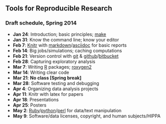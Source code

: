 <link href="http://kevinburke.bitbucket.org/markdowncss/markdown.css" rel="stylesheet"></link>
<link href="markdown_modified.css" rel="stylesheet"></link>

## Tools for Reproducible Research

### Draft schedule, Spring 2014

- **Jan 24**: Introduction; basic principles; [make](http://www.gnu.org/software/make/)
- **Jan 31**: Know the command line; know your editor
- **Feb 7**:  [Knitr](http://yihui.name/knitr/) with [markdown](http://daringfireball.net/projects/markdown/)/[asciidoc](http://www.methods.co.nz/asciidoc/) for basic reports
- **Feb 14**: Big jobs/simulations; caching computations
- **Feb 21**: Version control with [git](http://git-scm.com/) & [github](https://github.com/)/[bitbucket](https://bitbucket.org/)
- **Feb 28**: Capturing exploratory analysis
- **Mar 7**:  Writing [R](http://www.r-project.org) packages; [roxygen2](https://github.com/yihui/roxygen2)
- **Mar 14**: Writing clear code
- **Mar 21**: **No class [Spring break]**
- **Mar 28**: Software testing and debugging
- **Apr 4**:  Organizing data analysis projects
- **Apr 11**: Knitr with latex for papers
- **Apr 18**: Presentations
- **Apr 25**: Posters
- **May 2**:  [Ruby](https://www.ruby-lang.org/en/)/[python](http://www.python.org/)/[perl](http://www.perl.org/) for data/text manipulation
- **May 9**:  Software/data licenses, copyright, and human subjects/HIPPA

